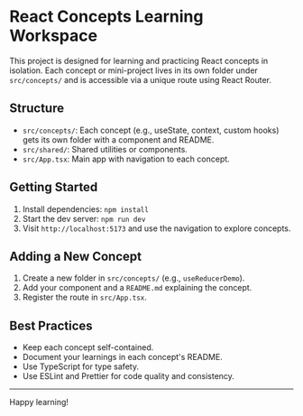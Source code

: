 # React Concepts Learning Workspace

This project is designed for learning and practicing React concepts in isolation. Each concept or mini-project lives in its own folder under `src/concepts/` and is accessible via a unique route using React Router.

## Structure
- `src/concepts/`: Each concept (e.g., useState, context, custom hooks) gets its own folder with a component and README.
- `src/shared/`: Shared utilities or components.
- `src/App.tsx`: Main app with navigation to each concept.

## Getting Started
1. Install dependencies: `npm install`
2. Start the dev server: `npm run dev`
3. Visit `http://localhost:5173` and use the navigation to explore concepts.

## Adding a New Concept
1. Create a new folder in `src/concepts/` (e.g., `useReducerDemo`).
2. Add your component and a `README.md` explaining the concept.
3. Register the route in `src/App.tsx`.

## Best Practices
- Keep each concept self-contained.
- Document your learnings in each concept's README.
- Use TypeScript for type safety.
- Use ESLint and Prettier for code quality and consistency.

---

Happy learning!
